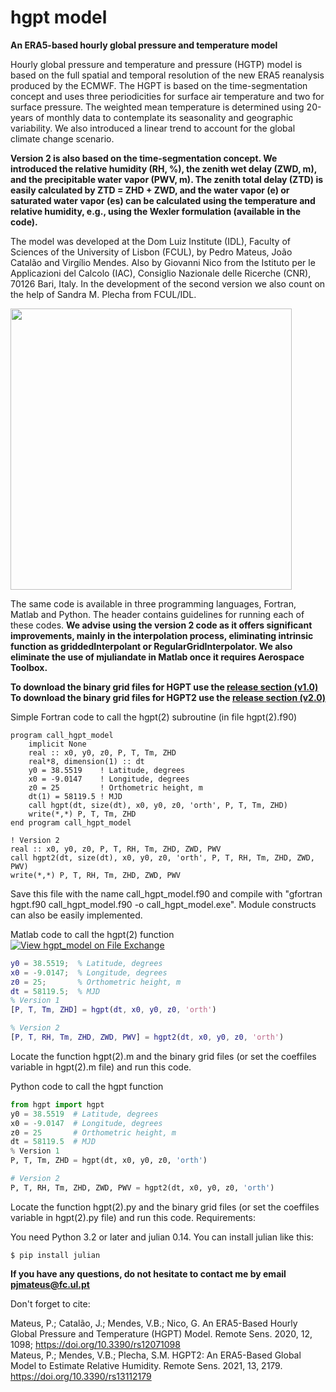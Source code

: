 # hgpt model
**An ERA5-based hourly global pressure and temperature model**

Hourly global pressure and temperature and pressure (HGTP) model is based on the full spatial and temporal resolution of the new ERA5 reanalysis produced by the ECMWF. The HGPT is based on the time-segmentation concept and uses three periodicities for surface air temperature and two for surface pressure. The weighted mean temperature is determined using 20-years of monthly data to contemplate its seasonality and geographic variability. We also introduced a linear trend to account for the global climate change scenario.

**Version 2 is also based on the time-segmentation concept. We introduced the relative humidity (RH, %), the zenith wet delay (ZWD, m), and the precipitable water vapor (PWV, m). The zenith total delay (ZTD) is easily calculated by ZTD = ZHD + ZWD, and the water vapor (e) or saturated water vapor (es) can be calculated using the temperature and relative humidity, e.g., using the Wexler formulation (available in the code).** 

The model was developed at the Dom Luiz Institute (IDL), Faculty of Sciences of the University of Lisbon (FCUL), by Pedro Mateus, João Catalão and Virgílio Mendes. Also by Giovanni Nico from the Istituto per le Applicazioni del Calcolo (IAC), Consiglio Nazionale delle Ricerche (CNR), 70126 Bari, Italy.
In the development of the second version we also count on the help of Sandra M. Plecha from FCUL/IDL.

<img src="https://github.com/pjmateus/hgpt/blob/master/logos.png" width="450">

The same code is available in three programming languages, Fortran, Matlab and Python. The header contains guidelines for running each of these codes. 
**We advise using the version 2 code as it offers significant improvements, mainly in the interpolation process, eliminating intrinsic function as griddedInterpolant or RegularGridInterpolator. We also eliminate the use of mjuliandate in Matlab once it requires Aerospace Toolbox.**

**To download the binary grid files for HGPT use the [release section (v1.0)](https://github.com/pjmateus/hgpt_model/releases)**\
**To download the binary grid files for HGPT2 use the [release section (v2.0)](https://github.com/pjmateus/hgpt_model/releases)**

Simple Fortran code to call the hgpt(2) subroutine (in file hgpt(2).f90) 
```Fortran
program call_hgpt_model
	implicit None
	real :: x0, y0, z0, P, T, Tm, ZHD
	real*8, dimension(1) :: dt
	y0 = 38.5519    ! Latitude, degrees
	x0 = -9.0147    ! Longitude, degrees
	z0 = 25         ! Orthometric height, m
	dt(1) = 58119.5 ! MJD
	call hgpt(dt, size(dt), x0, y0, z0, 'orth', P, T, Tm, ZHD)
	write(*,*) P, T, Tm, ZHD
end program call_hgpt_model  

! Version 2
real :: x0, y0, z0, P, T, RH, Tm, ZHD, ZWD, PWV
call hgpt2(dt, size(dt), x0, y0, z0, 'orth', P, T, RH, Tm, ZHD, ZWD, PWV)
write(*,*) P, T, RH, Tm, ZHD, ZWD, PWV
```
Save this file with the name call_hgpt_model.f90 and compile with "gfortran hgpt.f90 call_hgpt_model.f90 -o call_hgpt_model.exe". Module constructs can also be easily implemented.

Matlab code to call the hgpt(2) function [![View hgpt_model on File Exchange](https://www.mathworks.com/matlabcentral/images/matlab-file-exchange.svg)](https://www.mathworks.com/matlabcentral/fileexchange/74247-hgpt_model)
```Matlab
y0 = 38.5519;  % Latitude, degrees
x0 = -9.0147;  % Longitude, degrees
z0 = 25;       % Orthometric height, m
dt = 58119.5;  % MJD
% Version 1
[P, T, Tm, ZHD] = hgpt(dt, x0, y0, z0, 'orth')

% Version 2
[P, T, RH, Tm, ZHD, ZWD, PWV] = hgpt2(dt, x0, y0, z0, 'orth')
```
Locate the function hgpt(2).m and the binary grid files (or set the coeffiles variable in hgpt(2).m file) and run this code.

Python code to call the hgpt function 
```Python
from hgpt import hgpt
y0 = 38.5519  # Latitude, degrees
x0 = -9.0147  # Longitude, degrees
z0 = 25       # Orthometric height, m
dt = 58119.5  # MJD
% Version 1
P, T, Tm, ZHD = hgpt(dt, x0, y0, z0, 'orth')

# Version 2
P, T, RH, Tm, ZHD, ZWD, PWV = hgpt2(dt, x0, y0, z0, 'orth')
```
Locate the function hgpt(2).py and the binary grid files (or set the coeffiles variable in hgpt(2).py file) and run this code.
Requirements:

You need Python 3.2 or later and julian 0.14. You can install julian like this:
```
$ pip install julian
```
**If you have any questions, do not hesitate to contact me by email pjmateus@fc.ul.pt**

Don't forget to cite:

Mateus, P.; Catalão, J.; Mendes, V.B.; Nico, G. An ERA5-Based Hourly Global Pressure and Temperature (HGPT) Model. Remote Sens. 2020, 12, 1098; https://doi.org/10.3390/rs12071098 \
Mateus, P.; Mendes, V.B.; Plecha, S.M. HGPT2: An ERA5-Based Global Model to Estimate Relative Humidity. Remote Sens. 2021, 13, 2179. https://doi.org/10.3390/rs13112179
